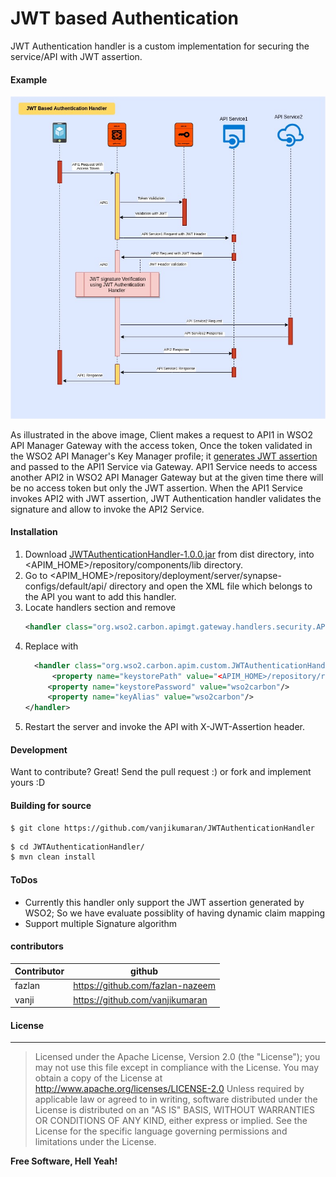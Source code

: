 # JWT based Authentication 

JWT Authentication handler is a custom implementation for securing the service/API with JWT assertion.

#### Example
![Screenshot](doc/images/JWTAuthenticationHandler_Latest.jpg)

As illustrated in the above image, Client makes a request to API1 in WSO2 API Manager Gateway with the access token, Once the token validated in the WSO2 API Manager's Key Manager profile; it [generates JWT assertion](https://docs.wso2.com/display/AM210/Passing+Enduser+Attributes+to+the+Backend+Using+JWT) and passed to the API1 Service via Gateway. API1 Service needs to access another API2 in WSO2 API Manager Gateway but at the given time there will be no access token but only the JWT assertion. When the API1 Service invokes API2 with JWT assertion, JWT Authentication handler validates the signature and allow to invoke the API2 Service.

#### Installation
1. Download [JWTAuthenticationHandler-1.0.0.jar](https://github.com/vanjikumaran/JWTAuthenticationHandler/blob/master/dist/JWTAuthenticationHandler-1.0.0.jar) from dist directory, into <APIM_HOME>/repository/components/lib directory.
2. Go to <APIM_HOME>/repository/deployment/server/synapse-configs/default/api/ directory and open the XML file which belongs to the API you want to add this handler.
3. Locate handlers section and remove 
   ```xml
   <handler class="org.wso2.carbon.apimgt.gateway.handlers.security.APIAuthenticationHandler"/>
   ```
4. Replace with
   ```xml
     <handler class="org.wso2.carbon.apim.custom.JWTAuthenticationHandler">
         <property name="keystorePath" value="<APIM_HOME>/repository/resources/security/wso2carbon.jks"/>
        <property name="keystorePassword" value="wso2carbon"/>
        <property name="keyAlias" value="wso2carbon"/>
   </handler>
   ```
5. Restart the server and invoke the API with X-JWT-Assertion header.


#### Development
Want to contribute? Great!
Send the pull request :) or fork and implement yours :D

#### Building for source

```git
$ git clone https://github.com/vanjikumaran/JWTAuthenticationHandler
```
```sh
$ cd JWTAuthenticationHandler/
$ mvn clean install
```
#### ToDos
 - Currently this handler only support the JWT assertion generated by WSO2; So we have evaluate possiblity of having dynamic claim mapping
 - Support multiple Signature algorithm

#### contributors
| Contributor | github |
| ------ | ------ |
| fazlan | https://github.com/fazlan-nazeem |
| vanji | https://github.com/vanjikumaran |

#### License
----
 > Licensed under the Apache License, Version 2.0 (the "License");
 > you may not use this file except in compliance with the License.
 > You may obtain a copy of the License at
 > http://www.apache.org/licenses/LICENSE-2.0
 > Unless required by applicable law or agreed to in writing, software
 > distributed under the License is distributed on an "AS IS" BASIS,
 > WITHOUT WARRANTIES OR CONDITIONS OF ANY KIND, either express or implied.
 > See the License for the specific language governing permissions and
 > limitations under the License.
 >
**Free Software, Hell Yeah!**
